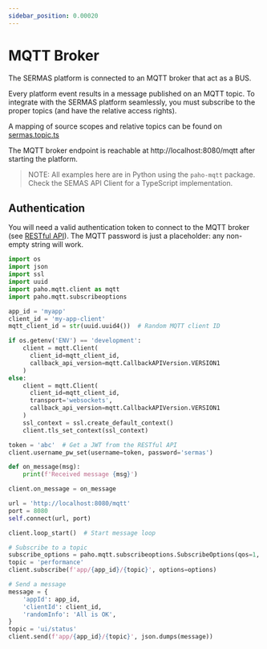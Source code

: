 ```yaml
---
sidebar_position: 0.00020
---
```


# MQTT Broker

The SERMAS platform is connected to an MQTT broker that act as a BUS.

Every platform event results in a message published on an MQTT topic. To integrate with the SERMAS platform seamlessly, you must subscribe to the proper topics (and have the relative access rights).

A mapping of source scopes and relative topics can be found on [sermas.topic.ts](https://github.com/sermas-eu/sermas-api/blob/main/libs/sermas/sermas.topic.ts)

The MQTT broker endpoint is reachable at http://localhost:8080/mqtt after starting the platform.

> NOTE: All examples here are in Python using the `paho-mqtt` package. Check the SEMAS API Client for a TypeScript implementation.

## Authentication

You will need a valid authentication token to connect to the MQTT broker (see [RESTful API](10-resftul-api)).
The MQTT password is just a placeholder: any non-empty string will work.

```python
import os
import json
import ssl
import uuid
import paho.mqtt.client as mqtt
import paho.mqtt.subscribeoptions

app_id = 'myapp'
client_id = 'my-app-client'
mqtt_client_id = str(uuid.uuid4())  # Random MQTT client ID

if os.getenv('ENV') == 'development':
    client = mqtt.Client(
      client_id=mqtt_client_id,
      callback_api_version=mqtt.CallbackAPIVersion.VERSION1
    )
else: 
    client = mqtt.Client(
      client_id=mqtt_client_id,
      transport='websockets',
      callback_api_version=mqtt.CallbackAPIVersion.VERSION1
    )
    ssl_context = ssl.create_default_context()
    client.tls_set_context(ssl_context)

token = 'abc'  # Get a JWT from the RESTful API
client.username_pw_set(username=token, password='sermas')

def on_message(msg):
	print(f'Received message {msg}')

client.on_message = on_message

url = 'http://localhost:8080/mqtt'
port = 8080
self.connect(url, port)

client.loop_start()  # Start message loop

# Subscribe to a topic
subscribe_options = paho.mqtt.subscribeoptions.SubscribeOptions(qos=1, noLocal=True)
topic = 'performance'
client.subscribe(f'app/{app_id}/{topic}', options=options)

# Send a message
message = {
	'appId': app_id,
	'clientId': client_id,
	'randomInfo': 'All is OK', 
}
topic = 'ui/status'
client.send(f'app/{app_id}/{topic}', json.dumps(message))
``` 


